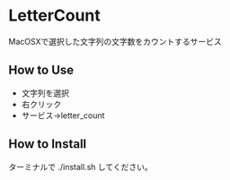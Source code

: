 LetterCount
===========

MacOSXで選択した文字列の文字数をカウントするサービス


## How to Use
- 文字列を選択
- 右クリック
- サービス→letter_count


## How to Install
ターミナルで
./install.sh
してください。
